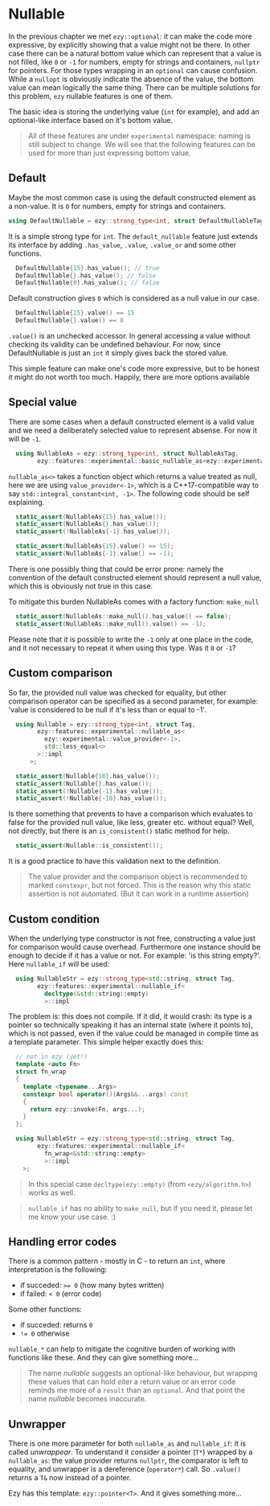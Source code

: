 # Nullable

In the previous chapter we met `ezy::optional`: it can make the code more expressive, by explicitly showing
that a value might not be there. In other case there can be a natural bottom value which can represent that a
value is not filled, like `0` or `-1` for numbers, empty for strings and containers, `nullptr` for pointers.
For those types wrapping in an `optional` can cause confusion. While a `nullopt` is obviously indicate the
absence of the value, the bottom value can mean logically the same thing. There can be multiple solutions for
this problem, `ezy` nullable features is one of them.

The basic idea is storing the underlying value (`int` for example), and add an optional-like interface based
on it's bottom value.

> All of these features are under `experimental` namespace: naming is still subject to change. We will see
> that the following features can be used for more than just expressing bottom value.

## Default

Maybe the most common case is using the default constructed element as a non-value. It is `0` for numbers,
empty for strings and containers.

```cpp
using DefaultNullable = ezy::strong_type<int, struct DefaultNullableTag, ezy::features::experimental::default_nullable>;
```

It is a simple strong type for `int`. The `default_nullable` feature just extends its interface by adding
`.has_value`, `.value`, `.value_or` and some other functions.

```cpp
  DefaultNullable{15}.has_value(); // true
  DefaultNullable{}.has_value(); // false
  DefaultNullable{0}.has_value(); // false
```

Default construction gives `0` which is considered as a null value in our case.

```cpp
  DefaultNullable{15}.value() == 15
  DefaultNullable{}.value() == 0
```

`.value()` is an unchecked accessor. In general accessing a value without checking its validity can be
undefined behaviour. For now, since DefaultNullable is just an `int` it simply gives back the stored value.

This simple feature can make one's code more expressive, but to be honest it might do not worth too much.
Happily, there are more options available

## Special value

There are some cases when a default constructed element is a valid value and we need a deliberately selected
value to represent absense. For now it will be `-1`.

```cpp
  using NullableAs = ezy::strong_type<int, struct NullableAsTag,
        ezy::features::experimental::basic_nullable_as<ezy::experimental::value_provider<-1>>::impl>;
```

`nullable_as<>` takes a function object which returns a value treated as null, here we are using
`value_provider<-1>`, which is a C++17-compatible way to say `std::integral_constant<int, -1>`. The following
code should be self explaining.

```cpp
  static_assert(NullableAs{15}.has_value());
  static_assert(NullableAs{}.has_value());
  static_assert(!NullableAs{-1}.has_value());

  static_assert(NullableAs{15}.value() == 15);
  static_assert(NullableAs{-1}.value() == -1);
```

There is one possibly thing that could be error prone: namely the convention of the default constructed
element should represent a null value, which this is obviously not true in this case.

To mitigate this burden NullableAs comes with a factory function: `make_null`

```cpp
  static_assert(NullableAs::make_null().has_value() == false);
  static_assert(NullableAs::make_null().value() == -1);
```

Please note that it is possible to write the `-1` only at one place in the code, and it not necessary to
repeat it when using this type. Was it `0` or `-1`?

## Custom comparison

So far, the provided null value was checked for equality, but other comparison operator can be specified as a
second parameter, for example: 'value is considered to be null if it's less than or equal to -1'.

```cpp
  using Nullable = ezy::strong_type<int, struct Tag,
        ezy::features::experimental::nullable_as<
          ezy::experimental::value_provider<-1>,
          std::less_equal<>
        >::impl
      >;

  static_assert(Nullable{10}.has_value());
  static_assert(Nullable{}.has_value());
  static_assert(!Nullable{-1}.has_value());
  static_assert(!Nullable{-10}.has_value());
```

Is there something that prevents to have a comparison which evaluates to false for the provided null value,
like less, greater etc. without equal? Well, not directly, but there is an `is_consistent()` static method for
help.

```cpp
  static_assert(Nullable::is_consistent());
```

It is a good practice to have this validation next to the definition.

> The value provider and the comparison object is recommended to marked `constexpr`, but not forced. This is
> the reason why this static assertion is not automated. (But it can work in a runtime assertion)

## Custom condition

When the underlying type constructor is not free, constructing a value just for comparison would cause
overhead. Furthermore one instance should be enough to decide if it has a value or not. For example: 'is this
string empty?'. Here `nullable_if` will be used:

```cpp
  using NullableStr = ezy::strong_type<std::string, struct Tag,
        ezy::features::experimental::nullable_if<
          decltype(&std::string::empty)
          >::impl
```

The problem is: this does not compile. If it did, it would crash: its type is a pointer so technically
speaking it has an internal state (where it points to), which is not passed, even if the value could be
managed in compile time as a template parameter. This simple helper exactly does this:

```cpp
  // not in ezy (yet!)
  template <auto Fn>
  struct fn_wrap
  {
    template <typename...Args>
    constexpr bool operator()(Args&&...args) const
    {
      return ezy::invoke(Fn, args...);
    }
  };

  using NullableStr = ezy::strong_type<std::string, struct Tag,
        ezy::features::experimental::nullable_if<
          fn_wrap<&std::string::empty>
          >::impl
    >;
```

> In this special case `decltype(ezy::empty)` (from `<ezy/algorithm.h>`) works as well.

> `nullable_if` has no ability to `make_null`, but if you need it, please let me know your use case. :)

## Handling error codes

There is a common pattern - mostly in C - to return an `int`, where interpretation is the following:
 - if succeded: `>= 0` (how many bytes written)
 - if failed: `< 0` (error code)

Some other functions:
 -  if succeded: returns `0`
 - `!= 0` otherwise

`nullable_*` can help to mitigate the cognitive burden of working with functions like these. And they can give
something more...

> The name *nullable* suggests an optional-like behaviour, but wrapping these values that can hold *eiter* a
> return value or an error code reminds me more of a `result` than an `optional`. And that point the name
> *nullable* becomes inaccurate.

## Unwrapper

There is one more parameter for both `nullable_as` and `nullable_if`: it is called *unwrappear*. To understand
it consider a pointer (`T*`) wrapped by a `nullable_as`: the value provider returns `nullptr`, the comparator
is left to equality, and unwrapper is a dereference (`operator*`) call. So `.value()` returns a `T&` now
instead of a pointer.

Ezy has this template: `ezy::pointer<T>`. And it gives something more...

